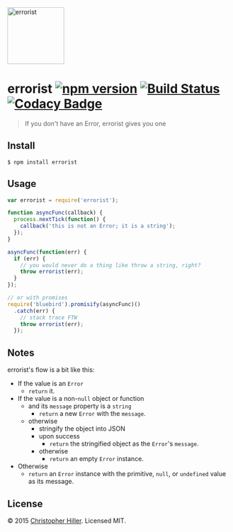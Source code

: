<img src="https://cldup.com/obCuOPH5UW.png" alt="errorist" style="width: 128px; height: 128px;"/> 

# errorist [![npm version](https://badge.fury.io/js/errorist.svg)](http://badge.fury.io/js/errorist) [![Build Status](https://travis-ci.org/boneskull/errorist.svg?branch=master)](https://travis-ci.org/boneskull/errorist) [![Codacy Badge](https://www.codacy.com/project/badge/c9dc230d740b4e63bdd2a3fce9e7b141)](https://www.codacy.com/app/boneskull/errorist) 

> If you don't have an Error, errorist gives you one 

## Install

```shell
$ npm install errorist
```

## Usage

```js
var errorist = require('errorist');

function asyncFunc(callback) {
  process.nextTick(function() {
    callback('this is not an Error; it is a string');
  });
}

asyncFunc(function(err) {
  if (err) {
    // you would never do a thing like throw a string, right?
    throw errorist(err);
  }
});

// or with promises
require('bluebird').promisify(asyncFunc)()
  .catch(err) {
    // stack trace FTW
    throw errorist(err);
  });
```

## Notes

errorist's flow is a bit like this:

- If the value is an `Error`
  - `return` it.
- If the value is a non-`null` object or function
  - and its `message` property is a `string`
    - `return` a new `Error` with the `message`.
  - otherwise
     - stringify the object into JSON 
     - upon success
       - `return` the stringified object as the `Error`'s `message`.        
     - otherwise
       - `return` an empty `Error` instance.
- Otherwise
  - `return` an `Error` instance with the primitive, `null`, or `undefined` value as its message.
  
## License

© 2015 [Christopher Hiller](https://boneskull.com).  Licensed MIT.
